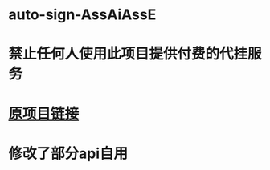 # auto-sign-AssAiAssE

# 禁止任何人使用此项目提供付费的代挂服务

# <a href='https://github.com/ZimoLoveShuang/auto-sign'>原项目链接</a>

# 修改了部分api自用
